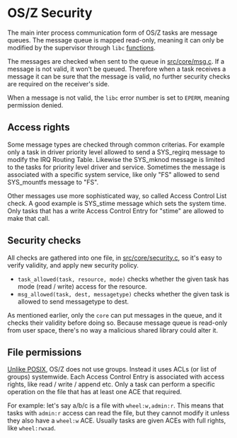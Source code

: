OS/Z Security
=============

The main inter process communication form of OS/Z tasks are message queues. The message queue is mapped read-only, meaning
it can only be modified by the supervisor through `libc` [functions](https://gitlab.com/bztsrc/osz/blob/master/docs/messages.en.md).

The messages are checked when sent to the queue in [src/core/msg.c](https://gitlab.com/bztsrc/osz/blob/master/src/core/msg.c).
If a message is not valid, it won't be queued. Therefore when a task receives a message it can be sure that the message is valid,
no further security checks are required on the receiver's side.

When a message is not valid, the `libc` error number is set to `EPERM`, meaning permission denied.

Access rights
-------------

Some message types are checked through common criterias. For example only a task in driver priority level allowed to send
a SYS_regirq message to modify the IRQ Routing Table. Likewise the SYS_mknod message is limited to the tasks for priority level
driver and service. Sometimes the message is associated with a specific system service, like only "FS" allowed to send
SYS_mountfs message to "FS".

Other messages use more sophisticated way, so called Access Control List check. A good example is SYS_stime message which sets the
system time. Only tasks that has a write Access Control Entry for "stime" are allowed to make that call.

Security checks
---------------

All checks are gathered into one file, in [src/core/security.c](https://gitlab.com/bztsrc/osz/blob/master/src/core/security.c), so
it's easy to verify validity, and apply new security policy.

 * `task_allowed(task, resource, mode)` checks whether the given task has mode (read / write) access for the resource.
 * `msg_allowed(task, dest, messagetype)` checks whether the given task is allowed to send messagetype to dest.

As mentioned earlier, only the `core` can put messages in the queue, and it checks their validity before doing so. Because
message queue is read-only from user space, there's no way a malicious shared library could alter it.

File permissions
----------------

[Unlike POSIX](https://gitlab.com/bztsrc/osz/blob/master/docs/posix.en.md), OS/Z does not use groups. Instead it uses ACLs
(or list of groups) systemwide. Each Access Control Entry is associated with access rights, like read / write / append etc.
Only a task can perform a specific operation on the file that has at least one ACE that required.

For example: let's say a/b/c is a file with `wheel:w,admin:r`. This means that tasks with `admin:r` access can read the file,
but they cannot modify it unless they also have a `wheel:w` ACE. Usually tasks are given ACEs with full rights, like `wheel:rwxad`.

